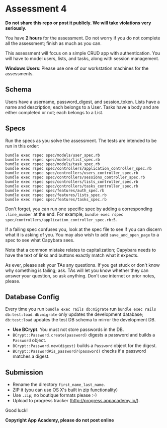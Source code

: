 # Assessment 4

**Do not share this repo or post it publicly. We will take violations
very seriously.**

You have **2 hours** for the assessment. Do not worry if
you do not complete all the assessment; finish as much as you can.

This assessment will focus on a simple CRUD app with authentication. You will
have to model users, lists, and tasks, along with session management.

**Windows Users**: Please use one of our workstation machines for the
assessments.

## Schema

Users have a username, password_digest, and session_token.
Lists have a name and description; each belongs to a User.
Tasks have a body and are either completed or not; each belongs to a
List.

## Specs

Run the specs as you solve the assessment. The tests are intended to
be run in this order:

```
bundle exec rspec spec/models/user_spec.rb
bundle exec rspec spec/models/list_spec.rb
bundle exec rspec spec/models/task_spec.rb
bundle exec rspec spec/controllers/application_controller_spec.rb
bundle exec rspec spec/controllers/users_controller_spec.rb
bundle exec rspec spec/controllers/sessions_controller_spec.rb
bundle exec rspec spec/controllers/lists_controller_spec.rb
bundle exec rspec spec/controllers/tasks_controller_spec.rb
bundle exec rspec spec/features/auth_spec.rb
bundle exec rspec spec/features/lists_spec.rb
bundle exec rspec spec/features/tasks_spec.rb
```

Don't forget, you can run one specific spec by adding a corresponding
`:line_number` at the end. For example, `bundle exec rspec spec/controllers/application_controller_spec.rb:5`.

If a failing spec confuses you, look at the spec file to see if you
can discern what it is asking of you. You may also wish to add
`save_and_open_page` to a spec to see what Capybara sees.

Note that a common mistake relates to capitalization; Capybara needs
to have the text of links and buttons exactly match what it expects.

As ever, please ask your TAs any questions. If you get stuck or don't
know why something is failing; ask. TAs will let you know whether they
can answer your question, so ask anything. Don't use internet or prior
notes, please.

## Database Config

Every time you run `bundle exec rails db:migrate` run `bundle exec rails
db:test:load`. `db:migrate` only updates the development database;
`db:test:load` updates the test DB schema to mirror the development DB.

* **Use BCrypt**. You must not store passwords in the DB.
* `BCrypt::Password.create(password)` digests a password and builds a
  `Password` object.
* `BCrypt::Password.new(digest)` builds a `Password` object for the
  digest.
* `BCrypt::Password#is_password?(password)` checks if a password
  matches a digest.

## Submission

* Rename the directory `first_name_last_name`.
* ZIP it (you can use OS X's built in zip functionality)
* Use `.zip`; no boutique formats please :-)
* Upload to progress tracker (http://progress.appacademy.io/).

Good luck!

**Copyright App Academy, please do not post online**
